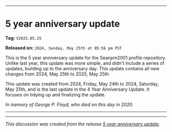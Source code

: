 
***

# 5 year anniversary update

**Tag:** `V2025.05.25`

**Released on:** `2024, Sunday, May 25th at 05:56 pm PST`

This is the 5 year anniversary update for the Seanpm2001 profile repository. Unlike last year, this update was more simple, and didn't include a series of updates, building up to the anniversary day. This update contains all new changes from 2024, May 25th to 2025, May 25th

This update was created from 2024, Friday, May 24th to 2024, Saturday, May 25th, and is the last update in the 4 Year Anniversary Update. It focuses on tidying up and finalizing the update.

_In memory of George P. Floyd, who died on this day in 2020._

***


<hr /><em>This discussion was created from the release <a href='https://github.com/seanpm2001/seanpm2001/releases/tag/V2025.05.25'>5 year anniversary update</a>.</em>

